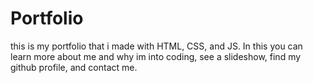 # Portfolio
this is my portfolio that i made with HTML, CSS, and JS. 
In this you can learn more about me and why im into coding, see a slideshow, find my github profile, and contact me.
